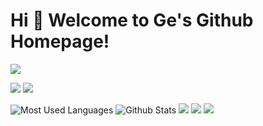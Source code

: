 # Hi 🎉 Welcome to Ge's Github Homepage!

<img src="https://readme-typing-svg.herokuapp.com/?lines=Welcome,%20visitor!;Hello%20Github%20World!&font=Roboto" />

<p>
<img src="https://img.shields.io/static/v1?label=Program&message=VUE&color=blue"/>
<a href="https://space.bilibili.com/259961016"><img src="https://img.shields.io/static/v1?label=Video&message=Bilibili&color=cyan" /></a>
</p>

![Most Used Languages](https://github-readme-stats.vercel.app/api/top-langs/?username=245563229&theme=dark&layout=compact)
![Github Stats](https://github-readme-stats.vercel.app/api?username=245563229&show_icons=true&theme=dark&count_private=true)
![](https://stats.justsong.cn/api/csdn?id=weixin_61570458&theme=dark)
![](https://stats.justsong.cn/api/bilibili/?id=259961016&theme=dark)
![](https://activity-graph.herokuapp.com/graph?username=245563229&theme=github)
